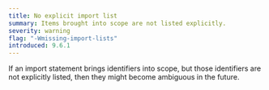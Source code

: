 ```yaml
---
title: No explicit import list
summary: Items brought into scope are not listed explicitly.
severity: warning
flag: "-Wmissing-import-lists"
introduced: 9.6.1
---
```


If an import statement brings identifiers into scope, but those identifiers are not explicitly listed, then they might become ambiguous in the future.

